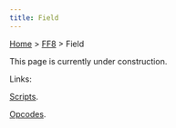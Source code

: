 ```yaml
---
title: Field
---
```


[Home](../index.md) > [FF8](../FF8.md) > Field

This page is currently under construction.

Links:

[Scripts](Field/Script.md).

[Opcodes](Field/Script/Opcodes.md).
